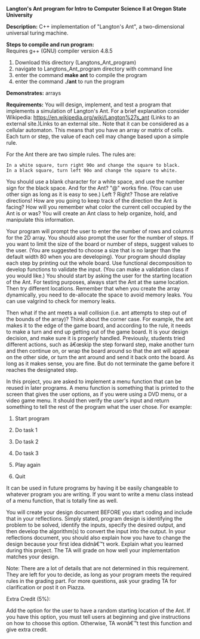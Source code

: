 **Langton's Ant program for Intro to Computer Science II at Oregon State University**

**Description:**
C++ implementation of "Langton's Ant", a two-dimensional universal turing machine.

**Steps to compile and run program:**                                                   
Requires g++ (GNU) compiler version 4.8.5                                                            
1) Download this directory (Langtons_Ant_program)                                      
2) navigate to Langtons_Ant_program directory with command line                                
3) enter the command **make ant** to compile the program                                 
4) enter the command **./ant** to run the program                                       

**Demonstrates:** arrays                                   
                                                              
**Requirements:** You will design, implement, and test a program that implements a simulation of Langton's Ant.  For a brief explanation consider Wikipedia:  https://en.wikipedia.org/wiki/Langton%27s_ant (Links to an external site.)Links to an external site..  Note that it can be considered as a cellular automaton.  This means that you have an array or matrix of cells.  Each turn or step, the value of each cell may change based upon a simple rule. 

For the Ant there are two simple rules.  The rules are: 

    In a white square, turn right 90o and change the square to black.
    In a black square, turn left 90o and change the square to white.

You should use a blank character for a white space, and use the number sign for the black space.  And for the Ant?  "@" works fine. (You can use other sign as long as it is easy to see.) Left ?  Right?  Those are relative directions!  How are you going to keep track of the direction the Ant is facing?  How will you remember what color the current cell occupied by the Ant is or was?  You will create an Ant class to help organize, hold, and manipulate this information. 

Your program will prompt the user to enter the number of rows and columns for the 2D array.  You should also prompt the user for the number of steps.  If you want to limit the size of the board or number of steps, suggest values to the user.  (You are suggested to choose a size that is no larger than the default width 80 when you are developing).  Your program should display each step by printing out the whole board.  Use functional decomposition to develop functions to validate the input. (You can make a validation class if you would like.)  You should start by asking the user for the starting location of the Ant.  For testing purposes, always start the Ant at the same location.  Then try different locations. Remember that when you create the array dynamically, you need to de-allocate the space to avoid memory leaks. You can use valgrind to check for memory leaks.

Then what if the ant meets a wall collision (i.e. ant attempts to step out of the bounds of the array)? Think about the corner case. For example, the ant makes it to the edge of the game board, and according to the rule, it needs to make a turn and end up getting out of the game board. It is your design decision, and make sure it is properly handled. Previously, students tried different actions, such as â€œskip the step forward step, make another turn and then continue on, or wrap the board around so that the ant will appear on the other side, or turn the ant around and send it back onto the board.  As long as it makes sense, you are fine. But do not terminate the game before it reaches the designated step.

In this project, you are asked to implement a menu function that can be reused in later programs. A menu function is something that is printed to the screen that gives the user options, as if you were using a DVD menu, or a video game menu.  It should then verify the user's input and return something to tell the rest of the program what the user chose.  For example:

1) Start program

2) Do task 1

3) Do task 2

4) Do task 3

5) Play again

6) Quit

It can be used in future programs by having it be easily changeable to whatever program you are writing. If you want to write a menu class instead of a menu function, that is totally fine as well.

You will create your design document BEFORE you start coding and include that in your reflections.  Simply stated, program design is identifying the problem to be solved, identify the inputs, specify the desired output, and then develop the algorithm(s) to convert the input into the output.  In your reflections document, you should also explain how you have to change the design because your first idea didnâ€™t work.  Explain what you learned during this project.  The TA will grade on how well your implementation matches your design.

Note:  There are a lot of details that are not determined in this requirement.  They are left for you to decide, as long as your program meets the required rules in the grading part.  For more questions, ask your grading TA for clarification or post it on Piazza.

 

Extra Credit (5%):

Add the option for the user to have a random starting location of the Ant.  If you have this option, you must tell users at beginning and give instructions on how to choose this option. Otherwise, TA wonâ€™t test this function and give extra credit.


